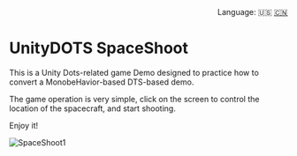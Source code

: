 <div align="right">
  Language:
  🇺🇸
  <a title="Chinese" href="README-CN.md">🇨🇳</a>
</div>

# UnityDOTS SpaceShoot

This is a Unity Dots-related game Demo designed to practice how to convert a MonobeHavior-based DTS-based demo.

The game operation is very simple, click on the screen to control the location of the spacecraft, and start shooting.

Enjoy it!

![SpaceShoot1](https://user-images.githubusercontent.com/18352884/133579120-f123409d-036d-414f-aead-f0c11f8f4a4b.gif)
